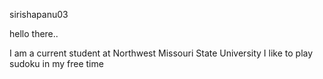sirishapanu03

hello there..

I am a current student at Northwest Missouri State University
I like to play sudoku in my free time
